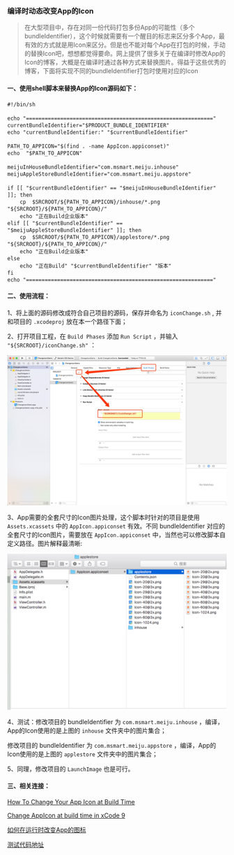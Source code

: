 ### 编译时动态改变App的Icon

> 在大型项目中，存在对同一份代码打包多份App的可能性（多个bundleIdentifier），这个时候就需要有一个醒目的标志来区分多个App，最有效的方式就是用Icon来区分。但是也不能对每个App在打包的时候，手动的替换Icon吧，想想都觉得要命。网上提供了很多关于在编译时修改App的Icon的博客，大概是在编译时通过各种方式来替换图片。得益于这些优秀的博客，下面将实现不同的bundleIdentifier打包时使用对应的Icon



#### 一、使用shell脚本来替换App的Icon源码如下：

```shell
#!/bin/sh

echo "============================================================"
currentBundleIdentifier="$PRODUCT_BUNDLE_IDENTIFIER"
echo "currentBundleIdentifier:" "$currentBundleIdentifier"

PATH_TO_APPICON="$(find . -name AppIcon.appiconset)"
echo  "$PATH_TO_APPICON"

meijuInHouseBundleIdentifier="com.msmart.meiju.inhouse"
meijuAppleStoreBundleIdentifier="com.msmart.meiju.appstore"

if [[ "$currentBundleIdentifier" == "$meijuInHouseBundleIdentifier" ]]; then
	cp  $SRCROOT/${PATH_TO_APPICON}/inhouse/*.png "${SRCROOT}/${PATH_TO_APPICON}/"
	echo "正在Build企业版本"
elif [[ "$currentBundleIdentifier" == "$meijuAppleStoreBundleIdentifier" ]]; then
	cp  $SRCROOT/${PATH_TO_APPICON}/applestore/*.png "${SRCROOT}/${PATH_TO_APPICON}/"
	echo "正在Build企业版本"
else 
	echo "正在Build" "$currentBundleIdentifier" "版本"
fi
echo "============================================================"
```



#### 二、使用流程：

1、将上面的源码修改成符合自己项目的源码，保存并命名为 `iconChange.sh` , 并和项目的 `.xcodeproj` 放在本一个路径下面；

2、打开项目工程，在 `Build Phases` 添加 `Run Script` ，并输入 `"${SRCROOT}/iconChange.sh"` ：

![添加脚本](./addShellFile.jpeg) 

3、App需要的全套尺寸的Icon图片处理，这个脚本时针对的项目是使用 `Assets.xcassets` 中的 `AppIcon.appiconset` 有效。不同 bundleIdentifier 对应的全套尺寸的Icon图片，需要放在 `AppIcon.appiconset` 中，当然也可以修改脚本自定义路径。图片解释最清晰:

![](appIcons.jpeg) 

4、测试：修改项目的 bundleIdentifier 为 `com.msmart.meiju.inhouse` ，编译，App的Icon使用的是上图的 `inhouse` 文件夹中的图片集合；

修改项目的 bundleIdentifier 为 `com.msmart.meiju.appstore` ，编译，App的Icon使用的是上图的 `applestore` 文件夹中的图片集合；

5、同理，修改项目的 `LaunchImage` 也是可行。



#### 三、相关连接：

[How To Change Your App Icon at Build Time](https://www.raywenderlich.com/105641/change-app-icon-build-time)

[Change AppIcon at build time in xCode 9](https://stackoverflow.com/questions/45731001/change-appicon-at-build-time-in-xcode-9)

[如何在运行时改变App的图标](https://www.jianshu.com/p/ed29cd01acf6)

[测试代码地址](https://github.com/erduoniba/ChangeIconDemo)